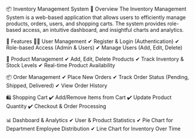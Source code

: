 📦 Inventory Management System
🚀 Overview
The Inventory Management System is a web-based application that allows users to efficiently manage products, orders, users, and shopping carts. The system provides role-based access, an intuitive dashboard, and insightful charts and analytics.

🎯 Features
🧑‍💼 User Management
✔ Register & Login (Authentication)
✔ Role-based Access (Admin & Users)
✔ Manage Users (Add, Edit, Delete)

🛒 Product Management
✔ Add, Edit, Delete Products
✔ Track Inventory & Stock Levels
✔ Real-time Product Availability

📦 Order Management
✔ Place New Orders
✔ Track Order Status (Pending, Shipped, Delivered)
✔ View Order History

🛍 Shopping Cart
✔ Add/Remove Items from Cart
✔ Update Product Quantity
✔ Checkout & Order Processing

📊 Dashboard & Analytics
✔ User & Product Statistics
✔ Pie Chart for Department Employee Distribution
✔ Line Chart for Inventory Over Time
